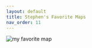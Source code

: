 ```yaml
---
layout: default
title: Stephen's Favorite Maps
nav_order: 11
---
```


![my favorite map](img/fav-map.png)

